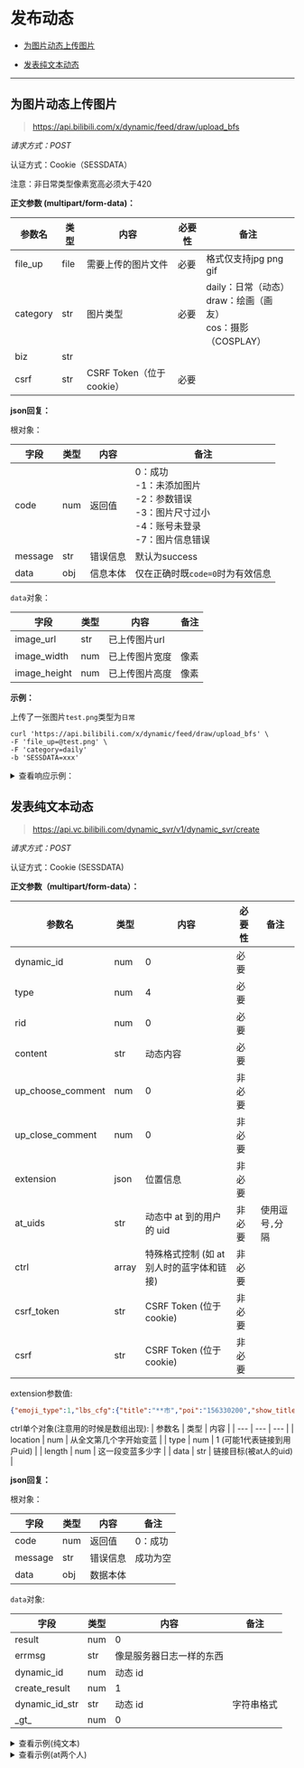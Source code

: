# 发布动态

+ [为图片动态上传图片](#为图片动态上传图片)

+ [发表纯文本动态](#发表纯文本动态)

---

## 为图片动态上传图片

> https://api.bilibili.com/x/dynamic/feed/draw/upload_bfs

*请求方式：POST*

认证方式：Cookie（SESSDATA）

注意：非日常类型像素宽高必须大于420

**正文参数 (multipart/form-data)：**

| 参数名   | 类型 | 内容                     | 必要性 | 备注                                                         |
| -------- | ---- | ------------------------ | ------ | ------------------------------------------------------------ |
| file_up  | file | 需要上传的图片文件       | 必要   | 格式仅支持jpg  png  gif                                      |
| category | str  | 图片类型                 | 必要   | daily：日常（动态）<br />draw：绘画（画友）<br />cos：摄影（COSPLAY） |
| biz      | str  |                          |        |                                                              |
| csrf     | str  | CSRF Token（位于cookie） | 必要   |                                                              |

**json回复：**

根对象：

| 字段    | 类型 | 内容     | 备注                                                         |
| ------- | ---- | -------- | ------------------------------------------------------------ |
| code    | num  | 返回值   | 0：成功 <br />-1：未添加图片<br />-2：参数错误<br />-3：图片尺寸过小<br />-4：账号未登录<br />-7：图片信息错误 |
| message | str  | 错误信息 | 默认为success                                                |
| data    | obj  | 信息本体 | 仅在正确时既`code=0`时为有效信息                             |

`data`对象：

| 字段         | 类型 | 内容           | 备注 |
| ------------ | ---- | -------------- | ---- |
| image_url | str  | 已上传图片url  |      |
| image_width  | num  | 已上传图片宽度 | 像素 |
| image_height | num  | 已上传图片高度 | 像素 |

**示例：**

上传了一张图片`test.png`类型为`日常`

```shell
curl 'https://api.bilibili.com/x/dynamic/feed/draw/upload_bfs' \
-F 'file_up=@test.png' \
-F 'category=daily'
-b 'SESSDATA=xxx'
```

<details>
<summary>查看响应示例：</summary>

```json
{
    "code":0,
    "message":"success",
    "data":{
     	"image_url":"http:\/\/i0.hdslb.com\/bfs\/album\/13f9523efe186a8066b2d72e80283cea2437eb62.png",
        "image_width":1225,
        "image_height":850
    }
}
```

</details>


## 发表纯文本动态

> https://api.vc.bilibili.com/dynamic_svr/v1/dynamic_svr/create

*请求方式：POST*

认证方式：Cookie (SESSDATA)

**正文参数（multipart/form-data）：**

| 参数名 | 类型 | 内容 | 必要性 | 备注 |
| --- | --- | --- | --- | --- |
| dynamic_id | num | 0 | 必要 |  |
| type | num | 4 | 必要 |  |
| rid | num | 0 | 必要 |  |
| content | str | 动态内容 | 必要 |  |
| up_choose_comment | num | 0 | 非必要 |  |
| up_close_comment | num | 0 | 非必要 |  |
| extension | json | 位置信息 | 非必要 |  |
| at_uids | str | 动态中 at 到的用户的 uid | 非必要 | 使用逗号`,`分隔 |
| ctrl | array | 特殊格式控制 (如 at 别人时的蓝字体和链接) | 非必要 |  |
| csrf_token | str | CSRF Token (位于 cookie) | 非必要 |  |
| csrf | str | CSRF Token (位于 cookie) | 非必要 |  |

extension参数值:
```json
{"emoji_type":1,"lbs_cfg":{"title":"**市","poi":"156330200","show_title":"**市","type":1,"address":"**市","location":{"lng":显示的经度数值,"lat":显示的纬度数值},"distance":0},"flag_cfg":{},"from_cfg":{"location":{"lat":用户实际纬度数值,"lng":用户实际经度数值}}}
```

ctrl单个对象(注意用的时候是数组出现):
| 参数名 | 类型 | 内容 |
| --- | --- | --- |
| location | num | 从全文第几个字开始变蓝 |
| type | num | 1 (可能1代表链接到用户uid) |
| length | num | 这一段变蓝多少字 |
| data | str | 链接目标(被at人的uid) |

**json回复：**

根对象：

| 字段 | 类型 | 内容 | 备注 |
| --- | --- | --- | --- |
| code | num | 返回值 | 0：成功 |
| message | str | 错误信息 | 成功为空 |
| data | obj | 数据本体 |  |

`data`对象:

| 字段 | 类型 | 内容 | 备注 |
| --- | --- | --- | --- |
| result | num | 0 |  |
| errmsg | str | 像是服务器日志一样的东西 |  |
| dynamic_id | num | 动态 id |  |
| create_result | num | 1 |  |
| dynamic_id_str | str | 动态 id | 字符串格式 |
| \_gt_ | num | 0 |  |

<details>
<summary>查看示例(纯文本)</summary>

```bash
curl 'https://api.vc.bilibili.com/dynamic_svr/v1/dynamic_svr/create' \
	--data-urlencode 'dynamic_id=0' \
	--data-urlencode 'type=4' \
	--data-urlencode 'rid=0' \
	--data-urlencode 'content=Hello Bug~' \
	--data-urlencode 'up_choose_comment=0' \
	--data-urlencode 'up_close_comment=0' \
	--data-urlencode 'extension={"emoji_type":1,"from":{"emoji_type":1},"flag_cfg":{}}' \
	--data-urlencode 'at_uids=' \
	--data-urlencode 'ctrl=[]' \
	--data-urlencode 'csrf_token=de2731532b4ab96bc8536da948932668' \
	--data-urlencode 'csrf=de2731532b4ab96bc8536da948932668' \
    -b 'SESSDATA=******'
```

```json
{
  "code": 0,
  "msg": "",
  "message": "",
  "data": {
    "result": 0,
    "errmsg": "; Create dynamic:588320531406678918, res:0, result:1; Push create kafka:0; Push create databus:0; Register comment result:0; Add outbox result:1",
    "dynamic_id": 588320531406678918,
    "create_result": 1,
    "dynamic_id_str": "588320531406678918",
    "_gt_": 0
  }
}

```

</details>

<details>
<summary>查看示例(at两个人)</summary>

动态正文
```
[热词系列_神仙UP]@暮光小猿wzt @社会易姐QwQ 
```

at_uids
```
15858903,293793435
```

ctrl
```json
[
  { "location": 11, "type": 1, "length": 9, "data": "15858903" },
  { "location": 20, "type": 1, "length": 9, "data": "293793435" }
]
```

命令
```bash
curl 'https://api.vc.bilibili.com/dynamic_svr/v1/dynamic_svr/create' \
    --data-urlencode 'dynamic_id': '0' \
    --data-urlencode 'type': '4' \
    --data-urlencode 'rid': '0' \
    --data-urlencode 'content': '[热词系列_神仙UP]@暮光小猿wzt @社会易姐QwQ ' \
    --data-urlencode 'up_choose_comment': '0' \
    --data-urlencode 'up_close_comment': '0' \
    --data-urlencode 'extension': '{"emoji_type":1,"from":{"emoji_type":1},"flag_cfg":{}}' \
    --data-urlencode 'at_uids': '15858903,293793435' \
    --data-urlencode 'ctrl': '[{"location":11,"type":1,"length":9,"data":"15858903"},{"location":20,"type":1,"length":9,"data":"293793435"}]' \
    --data-urlencode 'csrf_token': 'de2731532b4ab96bc8536da948932668' \
    --data-urlencode 'csrf': 'de2731532b4ab96bc8536da948932668' \
    -b 'SESSDATA=******'
```

</details>
